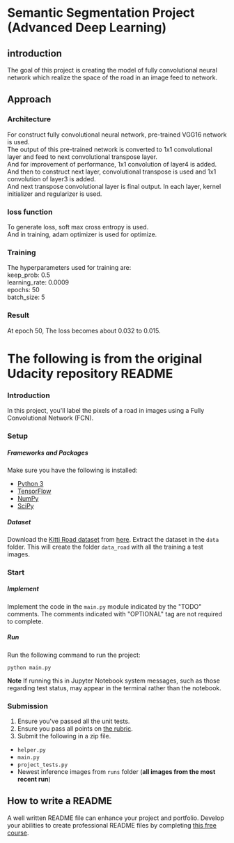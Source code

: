 Semantic Segmentation Project (Advanced Deep Learning)
=========================================

introduction
--------------------------
The goal of this project is creating the model of fully convolutional neural network which realize the space of the road in an image feed to network.

Approach
---------------------------
### Architecture
For construct fully convolutional neural network, pre-trained VGG16 network is used.  
The output of this pre-trained network is converted to 1x1 convolutional layer and feed to next convolutional transpose layer.  
And for improvement of performance, 1x1 convolution of layer4 is added.  
And then to construct next layer, convolutional transpose is used and 1x1 convolution of layer3 is added.  
And next transpose convolutional layer is final output.
In each layer, kernel initializer and regularizer is used.

### loss function
To generate loss, soft max cross entropy is used.  
And in training, adam optimizer is used for optimize.

### Training
The hyperparameters used for training are:  
keep_prob: 0.5  
    learning_rate: 0.0009  
    epochs: 50  
    batch_size: 5

### Result
At epoch 50, The loss becomes about 0.032 to 0.015.


The following is from the original Udacity repository README
=========================================
### Introduction
In this project, you'll label the pixels of a road in images using a Fully Convolutional Network (FCN).

### Setup
##### Frameworks and Packages
Make sure you have the following is installed:
 - [Python 3](https://www.python.org/)
 - [TensorFlow](https://www.tensorflow.org/)
 - [NumPy](http://www.numpy.org/)
 - [SciPy](https://www.scipy.org/)
##### Dataset
Download the [Kitti Road dataset](http://www.cvlibs.net/datasets/kitti/eval_road.php) from [here](http://www.cvlibs.net/download.php?file=data_road.zip).  Extract the dataset in the `data` folder.  This will create the folder `data_road` with all the training a test images.

### Start
##### Implement
Implement the code in the `main.py` module indicated by the "TODO" comments.
The comments indicated with "OPTIONAL" tag are not required to complete.
##### Run
Run the following command to run the project:
```
python main.py
```
**Note** If running this in Jupyter Notebook system messages, such as those regarding test status, may appear in the terminal rather than the notebook.

### Submission
1. Ensure you've passed all the unit tests.
2. Ensure you pass all points on [the rubric](https://review.udacity.com/#!/rubrics/989/view).
3. Submit the following in a zip file.
 - `helper.py`
 - `main.py`
 - `project_tests.py`
 - Newest inference images from `runs` folder  (**all images from the most recent run**)

 ## How to write a README
A well written README file can enhance your project and portfolio.  Develop your abilities to create professional README files by completing [this free course](https://www.udacity.com/course/writing-readmes--ud777).
